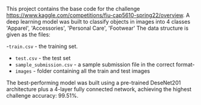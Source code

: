 This project contains the base code for the challenge https://www.kaggle.com/competitions/fiu-cap5610-spring22/overview.
A deep learning model was built to classify objects in images into 4 classes 'Apparel', 'Accessories', 'Personal Care', 'Footwear'
The data structure is given as the files:

-`train.csv` - the training set.
- `test.csv` - the test set
- `sample_submission.csv` - a sample submission file in the correct format-
- `images` - folder containing all the train and test images

The best-performing model was built using a pre-trained DeseNet201 architecture plus a 4-layer fully connected network, achieving the highest challenge accuracy: 99.51%. 
